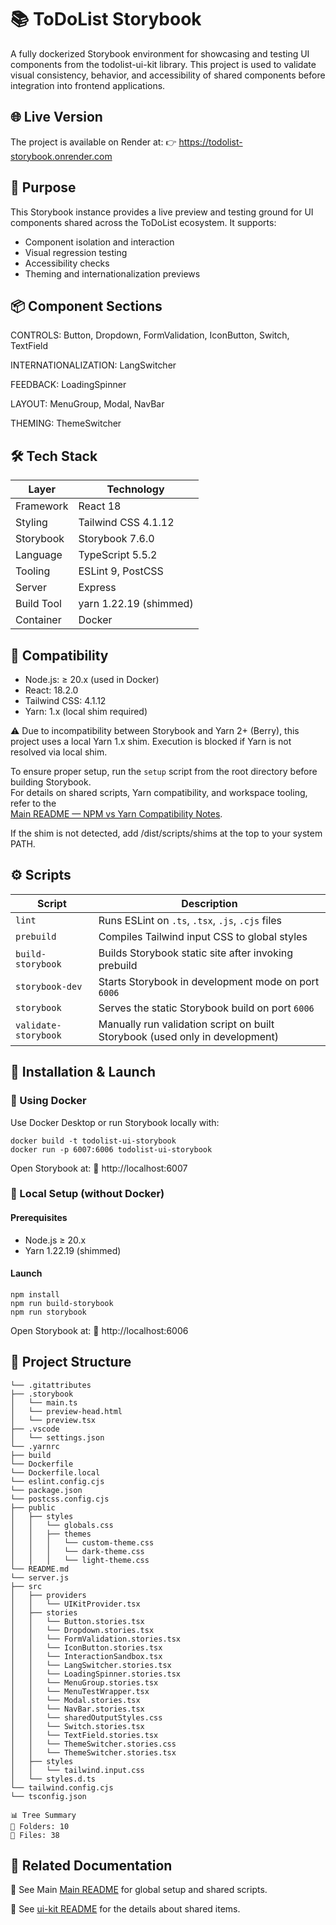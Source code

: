 # 📚 ToDoList Storybook

A fully dockerized Storybook environment for showcasing and testing UI components from the todolist-ui-kit library. This project is used to validate visual consistency, behavior, and accessibility of shared components before integration into frontend applications.

## 🌐 Live Version

The project is available on Render at: 👉 https://todolist-storybook.onrender.com

## 🧪 Purpose

This Storybook instance provides a live preview and testing ground for UI components shared across the ToDoList ecosystem. It supports:

- Component isolation and interaction
- Visual regression testing
- Accessibility checks
- Theming and internationalization previews

## 📦 Component Sections

CONTROLS: Button, Dropdown, FormValidation, IconButton, Switch, TextField

INTERNATIONALIZATION: LangSwitcher

FEEDBACK: LoadingSpinner

LAYOUT: MenuGroup, Modal, NavBar

THEMING: ThemeSwitcher

## 🛠 Tech Stack

| Layer      | Technology             |
| ---------- | ---------------------- |
| Framework  | React 18               |
| Styling    | Tailwind CSS 4.1.12    |
| Storybook  | Storybook 7.6.0        |
| Language   | TypeScript 5.5.2       |
| Tooling    | ESLint 9, PostCSS      |
| Server     | Express                |
| Build Tool | yarn 1.22.19 (shimmed) |
| Container  | Docker                 |

## 🧪 Compatibility

- Node.js: ≥ 20.x (used in Docker)
- React: 18.2.0
- Tailwind CSS: 4.1.12
- Yarn: 1.x (local shim required)

⚠️ Due to incompatibility between Storybook and Yarn 2+ (Berry), this project uses a local Yarn 1.x shim. Execution is blocked if Yarn is not resolved via local shim.

To ensure proper setup, run the `setup` script from the root directory before building Storybook.  
For details on shared scripts, Yarn compatibility, and workspace tooling, refer to the  
[Main README — NPM vs Yarn Compatibility Notes](../README.md#npm-vs-yarn).

If the shim is not detected, add <root>/dist/scripts/shims at the top to your system PATH.

## ⚙️ Scripts

| Script               | Description                                                                  |
| -------------------- | ---------------------------------------------------------------------------- |
| `lint`               | Runs ESLint on `.ts`, `.tsx`, `.js`, `.cjs` files                            |
| `prebuild`           | Compiles Tailwind input CSS to global styles                                 |
| `build-storybook`    | Builds Storybook static site after invoking prebuild                         |
| `storybook-dev`      | Starts Storybook in development mode on port `6006`                          |
| `storybook`          | Serves the static Storybook build on port `6006`                             |
| `validate-storybook` | Manually run validation script on built Storybook (used only in development) |

<a name="installation-and-launch"></a>

## 🚀 Installation & Launch

### 🐳 Using Docker

Use Docker Desktop or run Storybook locally with:

```
docker build -t todolist-ui-storybook
docker run -p 6007:6006 todolist-ui-storybook
```

Open Storybook at: 📍 http://localhost:6007

### 🧪 Local Setup (without Docker)

#### Prerequisites

- Node.js ≥ 20.x
- Yarn 1.22.19 (shimmed)

#### Launch

```
npm install
npm run build-storybook
npm run storybook
```

Open Storybook at: 📍 http://localhost:6006

## 📁 Project Structure

```
└── .gitattributes
├── .storybook
│   └── main.ts
│   └── preview-head.html
│   └── preview.tsx
├── .vscode
│   └── settings.json
└── .yarnrc
├── build
└── Dockerfile
└── Dockerfile.local
└── eslint.config.cjs
└── package.json
└── postcss.config.cjs
├── public
│   ├── styles
│   │   └── globals.css
│   │   ├── themes
│   │   │   └── custom-theme.css
│   │   │   └── dark-theme.css
│   │   │   └── light-theme.css
└── README.md
└── server.js
├── src
│   ├── providers
│   │   └── UIKitProvider.tsx
│   ├── stories
│   │   └── Button.stories.tsx
│   │   └── Dropdown.stories.tsx
│   │   └── FormValidation.stories.tsx
│   │   └── IconButton.stories.tsx
│   │   └── InteractionSandbox.tsx
│   │   └── LangSwitcher.stories.tsx
│   │   └── LoadingSpinner.stories.tsx
│   │   └── MenuGroup.stories.tsx
│   │   └── MenuTestWrapper.tsx
│   │   └── Modal.stories.tsx
│   │   └── NavBar.stories.tsx
│   │   └── sharedOutputStyles.css
│   │   └── Switch.stories.tsx
│   │   └── TextField.stories.tsx
│   │   └── ThemeSwitcher.stories.css
│   │   └── ThemeSwitcher.stories.tsx
│   ├── styles
│   │   └── tailwind.input.css
│   └── styles.d.ts
└── tailwind.config.cjs
└── tsconfig.json

📊 Tree Summary
📁 Folders: 10
📄 Files: 38
```

## 🔗 Related Documentation

📖 See Main [Main README](../README.md) for global setup and shared scripts.

📖 See [ui-kit README](../todolist-ui-kit/README.md) for the details about shared items.
